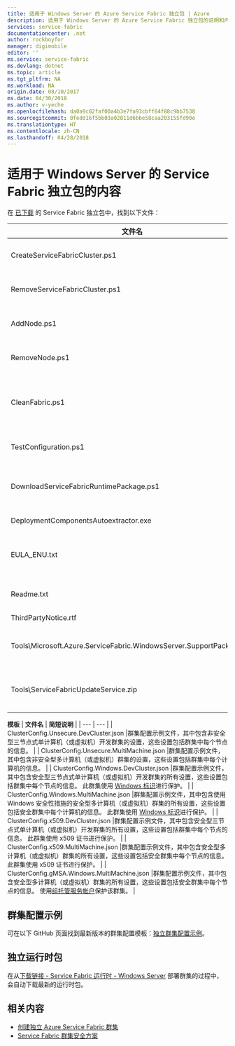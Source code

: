 ```yaml
---
title: 适用于 Windows Server 的 Azure Service Fabric 独立包 | Azure
description: 适用于 Windows Server 的 Azure Service Fabric 独立包的说明和内容。
services: service-fabric
documentationcenter: .net
author: rockboyfor
manager: digimobile
editor: ''
ms.service: service-fabric
ms.devlang: dotnet
ms.topic: article
ms.tgt_pltfrm: NA
ms.workload: NA
origin.date: 08/10/2017
ms.date: 04/30/2018
ms.author: v-yeche
ms.openlocfilehash: da0a9c02faf00a4b3e7fa93cbff84f88c9bb7538
ms.sourcegitcommit: 0fedd16f5bb03a02811d6bbe58caa203155fd90e
ms.translationtype: HT
ms.contentlocale: zh-CN
ms.lasthandoff: 04/28/2018
---
```

# <a name="contents-of-service-fabric-standalone-package-for-windows-server"></a>适用于 Windows Server 的 Service Fabric 独立包的内容
在 [已下载](http://go.microsoft.com/fwlink/?LinkId=730690) 的 Service Fabric 独立包中，找到以下文件：

| **文件名** | **简短说明** |
| --- | --- |
| CreateServiceFabricCluster.ps1 |一个 PowerShell 脚本，它可以使用 ClusterConfig.json 中的设置创建群集。 |
| RemoveServiceFabricCluster.ps1 |一个 PowerShell 脚本，它可以使用 ClusterConfig.json 中的设置删除群集。 |
| AddNode.ps1 |一个 PowerShell 脚本，用于将节点添加到当前计算机上的现有部署群集。 |
| RemoveNode.ps1 |一个 PowerShell 脚本，用于将节点从当前计算机上的现有部署群集中删除。 |
| CleanFabric.ps1 |一个 PowerShell 脚本，用于从当前计算机中清除独立的 Service Fabric 安装。 以前的 MSI 安装应使用其自身关联的卸载程序来删除。 |
| TestConfiguration.ps1 |一个 PowerShell 脚本，用于分析 Cluster.json 中指定的基础结构。 |
| DownloadServiceFabricRuntimePackage.ps1 |一个 PowerShell 脚本，在部署计算机未连接到 Internet 的方案中，用于在带外下载最新的运行时包。 |
| DeploymentComponentsAutoextractor.exe |包含独立包脚本所用部署组件的自解压缩存档。 |
| EULA_ENU.txt |有关使用 Azure Service Fabric Windows Server 独立包的许可条款。 可以立即 [下载一份 EULA](http://go.microsoft.com/fwlink/?LinkID=733084) 。 |
| Readme.txt |发行说明和基本安装说明的链接。 本文档包含此文件中的一部分说明。 |
| ThirdPartyNotice.rtf |包中的第三方软件的通知。 |
| Tools\Microsoft.Azure.ServiceFabric.WindowsServer.SupportPackage.zip |StandaloneLogCollector.exe 按需运行，收集跟踪日志并将其上传到 Microsoft 以提供支持。 |
| Tools\ServiceFabricUpdateService.zip |用来为不具有 Internet 访问权限的群集启用自动代码升级的工具。 在[此处](service-fabric-cluster-upgrade-windows-server.md)可以找到更多详细信息|

**模板** 
| **文件名** | **简短说明** |
| --- | --- |
| ClusterConfig.Unsecure.DevCluster.json |群集配置示例文件，其中包含非安全型三节点式单计算机（或虚拟机）开发群集的设置，这些设置包括群集中每个节点的信息。 |
| ClusterConfig.Unsecure.MultiMachine.json |群集配置示例文件，其中包含非安全型多计算机（或虚拟机）群集的设置，这些设置包括群集中每个计算机的信息。 |
| ClusterConfig.Windows.DevCluster.json |群集配置示例文件，其中包含安全型三节点式单计算机（或虚拟机）开发群集的所有设置，这些设置包括群集中每个节点的信息。 此群集使用 [Windows 标识](https://msdn.microsoft.com/library/ff649396.aspx)进行保护。 |
| ClusterConfig.Windows.MultiMachine.json |群集配置示例文件，其中包含使用 Windows 安全性措施的安全型多计算机（或虚拟机）群集的所有设置，这些设置包括安全群集中每个计算机的信息。 此群集使用 [Windows 标识](https://msdn.microsoft.com/library/ff649396.aspx)进行保护。 |
| ClusterConfig.x509.DevCluster.json |群集配置示例文件，其中包含安全型三节点式单计算机（或虚拟机）开发群集的所有设置，这些设置包括群集中每个节点的信息。 此群集使用 x509 证书进行保护。 |
| ClusterConfig.x509.MultiMachine.json |群集配置示例文件，其中包含安全型多计算机（或虚拟机）群集的所有设置，这些设置包括安全群集中每个节点的信息。 此群集使用 x509 证书进行保护。 |
| ClusterConfig.gMSA.Windows.MultiMachine.json |群集配置示例文件，其中包含安全型多计算机（或虚拟机）群集的所有设置，这些设置包括安全群集中每个节点的信息。 使用[组托管服务帐户](https://technet.microsoft.com/library/jj128431(v=ws.11).aspx)保护该群集。 |

## <a name="cluster-configuration-samples"></a>群集配置示例
可在以下 GitHub 页面找到最新版本的群集配置模板：[独立群集配置示例](https://github.com/Azure-Samples/service-fabric-dotnet-standalone-cluster-configuration/tree/master/Samples)。

## <a name="independent-runtime-package"></a>独立运行时包
在从[下载链接 - Service Fabric 运行时 - Windows Server](https://go.microsoft.com/fwlink/?linkid=839354) 部署群集的过程中，会自动下载最新的运行时包。

## <a name="related"></a>相关内容
* [创建独立 Azure Service Fabric 群集](service-fabric-cluster-creation-for-windows-server.md)
* [Service Fabric 群集安全方案](service-fabric-windows-cluster-windows-security.md)

<!--Update_Description: update meta properties -->
